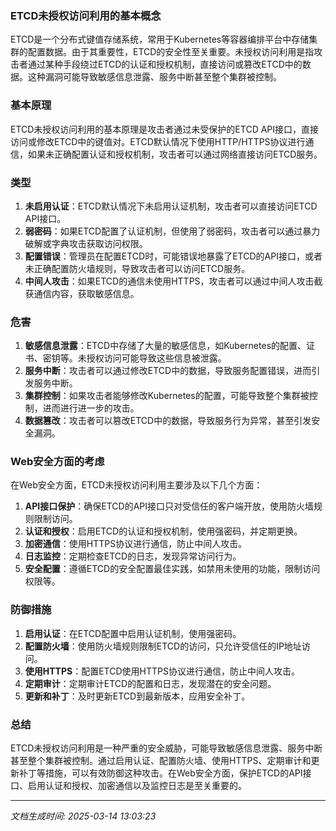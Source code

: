 ### ETCD未授权访问利用的基本概念

ETCD是一个分布式键值存储系统，常用于Kubernetes等容器编排平台中存储集群的配置数据。由于其重要性，ETCD的安全性至关重要。未授权访问利用是指攻击者通过某种手段绕过ETCD的认证和授权机制，直接访问或篡改ETCD中的数据。这种漏洞可能导致敏感信息泄露、服务中断甚至整个集群被控制。

### 基本原理

ETCD未授权访问利用的基本原理是攻击者通过未受保护的ETCD API接口，直接访问或修改ETCD中的键值对。ETCD默认情况下使用HTTP/HTTPS协议进行通信，如果未正确配置认证和授权机制，攻击者可以通过网络直接访问ETCD服务。

### 类型

1. **未启用认证**：ETCD默认情况下未启用认证机制，攻击者可以直接访问ETCD API接口。
2. **弱密码**：如果ETCD配置了认证机制，但使用了弱密码，攻击者可以通过暴力破解或字典攻击获取访问权限。
3. **配置错误**：管理员在配置ETCD时，可能错误地暴露了ETCD的API接口，或者未正确配置防火墙规则，导致攻击者可以访问ETCD服务。
4. **中间人攻击**：如果ETCD的通信未使用HTTPS，攻击者可以通过中间人攻击截获通信内容，获取敏感信息。

### 危害

1. **敏感信息泄露**：ETCD中存储了大量的敏感信息，如Kubernetes的配置、证书、密钥等。未授权访问可能导致这些信息被泄露。
2. **服务中断**：攻击者可以通过修改ETCD中的数据，导致服务配置错误，进而引发服务中断。
3. **集群控制**：如果攻击者能够修改Kubernetes的配置，可能导致整个集群被控制，进而进行进一步的攻击。
4. **数据篡改**：攻击者可以篡改ETCD中的数据，导致服务行为异常，甚至引发安全漏洞。

### Web安全方面的考虑

在Web安全方面，ETCD未授权访问利用主要涉及以下几个方面：

1. **API接口保护**：确保ETCD的API接口只对受信任的客户端开放，使用防火墙规则限制访问。
2. **认证和授权**：启用ETCD的认证和授权机制，使用强密码，并定期更换。
3. **加密通信**：使用HTTPS协议进行通信，防止中间人攻击。
4. **日志监控**：定期检查ETCD的日志，发现异常访问行为。
5. **安全配置**：遵循ETCD的安全配置最佳实践，如禁用未使用的功能，限制访问权限等。

### 防御措施

1. **启用认证**：在ETCD配置中启用认证机制，使用强密码。
2. **配置防火墙**：使用防火墙规则限制ETCD的访问，只允许受信任的IP地址访问。
3. **使用HTTPS**：配置ETCD使用HTTPS协议进行通信，防止中间人攻击。
4. **定期审计**：定期审计ETCD的配置和日志，发现潜在的安全问题。
5. **更新和补丁**：及时更新ETCD到最新版本，应用安全补丁。

### 总结

ETCD未授权访问利用是一种严重的安全威胁，可能导致敏感信息泄露、服务中断甚至整个集群被控制。通过启用认证、配置防火墙、使用HTTPS、定期审计和更新补丁等措施，可以有效防御这种攻击。在Web安全方面，保护ETCD的API接口、启用认证和授权、加密通信以及监控日志是至关重要的。

---

*文档生成时间: 2025-03-14 13:03:23*



